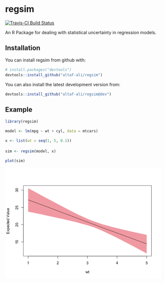 
<!-- README.md is generated from README.Rmd. Please DO NOT edit README.md directly -->
regsim
======

[![Travis-CI Build Status](https://travis-ci.org/altaf-ali/regsim.svg?branch=master)](https://travis-ci.org/altaf-ali/regsim)

An R Package for dealing with statistical uncertainty in regression models.

Installation
------------

You can install regsim from github with:

``` r
# install.packages("devtools")
devtools::install_github("altaf-ali/regsim")
```

You can also install the latest development version from:

``` r
devtools::install_github("altaf-ali/regsim@dev")
```

Example
-------

``` r
library(regsim)
```

``` r
model <- lm(mpg ~ wt + cyl, data = mtcars)
```

``` r
x <- list(wt = seq(1, 5, 0.1))

sim <- regsim(model, x)
```

``` r
plot(sim)
```

![](figures/README-plot-1.png)
